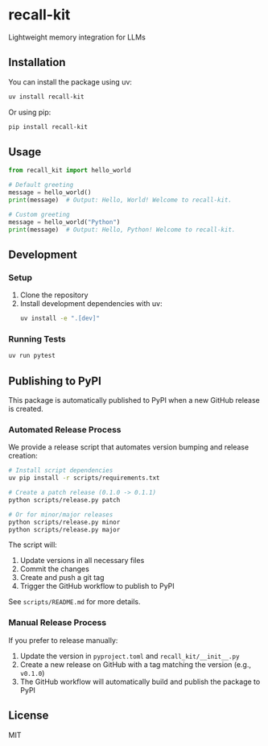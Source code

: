 # recall-kit

Lightweight memory integration for LLMs

## Installation

You can install the package using uv:

```bash
uv install recall-kit
```

Or using pip:

```bash
pip install recall-kit
```

## Usage

```python
from recall_kit import hello_world

# Default greeting
message = hello_world()
print(message)  # Output: Hello, World! Welcome to recall-kit.

# Custom greeting
message = hello_world("Python")
print(message)  # Output: Hello, Python! Welcome to recall-kit.
```

## Development

### Setup

1. Clone the repository
2. Install development dependencies with uv:
   ```bash
   uv install -e ".[dev]"
   ```

### Running Tests

```bash
uv run pytest
```

## Publishing to PyPI

This package is automatically published to PyPI when a new GitHub release is created.

### Automated Release Process

We provide a release script that automates version bumping and release creation:

```bash
# Install script dependencies
uv pip install -r scripts/requirements.txt

# Create a patch release (0.1.0 -> 0.1.1)
python scripts/release.py patch

# Or for minor/major releases
python scripts/release.py minor
python scripts/release.py major
```

The script will:
1. Update versions in all necessary files
2. Commit the changes
3. Create and push a git tag
4. Trigger the GitHub workflow to publish to PyPI

See `scripts/README.md` for more details.

### Manual Release Process

If you prefer to release manually:

1. Update the version in `pyproject.toml` and `recall_kit/__init__.py`
2. Create a new release on GitHub with a tag matching the version (e.g., `v0.1.0`)
3. The GitHub workflow will automatically build and publish the package to PyPI

## License

MIT
